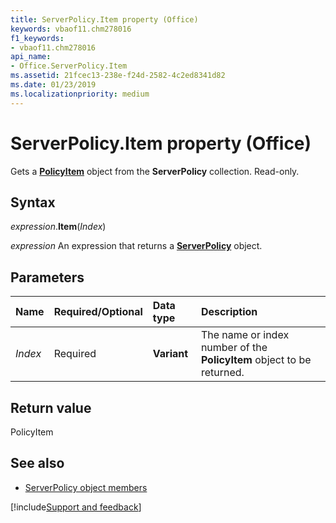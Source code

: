 ```yaml
---
title: ServerPolicy.Item property (Office)
keywords: vbaof11.chm278016
f1_keywords:
- vbaof11.chm278016
api_name:
- Office.ServerPolicy.Item
ms.assetid: 21fcec13-238e-f24d-2582-4c2ed8341d82
ms.date: 01/23/2019
ms.localizationpriority: medium
---
```



# ServerPolicy.Item property (Office)

Gets a **[PolicyItem](office.policyitem.md)** object from the **ServerPolicy** collection. Read-only.


## Syntax

_expression_.**Item**(_Index_)

_expression_ An expression that returns a **[ServerPolicy](Office.ServerPolicy.md)** object.


## Parameters

|Name|Required/Optional|Data type|Description|
|:-----|:-----|:-----|:-----|
| _Index_|Required|**Variant**|The name or index number of the **PolicyItem** object to be returned.|

## Return value

PolicyItem


## See also

- [ServerPolicy object members](overview/Library-Reference/serverpolicy-members-office.md)



[!include[Support and feedback](~/includes/feedback-boilerplate.md)]